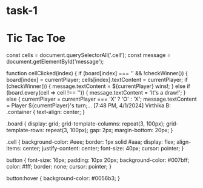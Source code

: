 # task-1
<html lang="en">
<head>
<meta charset="UTF-8">
<meta name="viewport" content="width=device-width, initial-scale=1.0">
<title>Tic Tac Toe</title>
<link rel="stylesheet" type="text/css" href="styles.css">
</head>
<body>
<div class="container">
  <h1>Tic Tac Toe</h1>
  <div id="board" class="board">
    <div class="cell" onclick="cellClicked(0)"></div>
    <div class="cell" onclick="cellClicked(1)"></div>
    <div class="cell" onclick="cellClicked(2)"></div>
    <div class="cell" onclick="cellClicked(3)"></div>
    <div class="cell" onclick="cellClicked(4)"></div>
    <div class="cell" onclick="cellClicked(5)"></div>
    <div class="cell" onclick="cellClicked(6)"></div>
    <div class="cell" onclick="cellClicked(7)"></div>
    <div class="cell" …
[7:47 PM, 4/1/2024] virthika B: let currentPlayer = 'X';
let board = ['', '', '', '', '', '', '', '', ''];
const winningCombos = [
  [0, 1, 2],
  [3, 4, 5],
  [6, 7, 8],
  [0, 3, 6],
  [1, 4, 7],
  [2, 5, 8],
  [0, 4, 8],
  [2, 4, 6]
];

const cells = document.querySelectorAll('.cell');
const message = document.getElementById('message');

function cellClicked(index) {
  if (board[index] === '' && !checkWinner()) {
    board[index] = currentPlayer;
    cells[index].textContent = currentPlayer;
    if (checkWinner()) {
      message.textContent = ${currentPlayer} wins!;
    } else if (board.every(cell => cell !== '')) {
      message.textContent = 'It\'s a draw!';
    } else {
      currentPlayer = currentPlayer === 'X' ? 'O' : 'X';
      message.textContent = Player ${currentPlayer}'s turn;…
[7:48 PM, 4/1/2024] Virthika B: .container {
  text-align: center;
}

.board {
  display: grid;
  grid-template-columns: repeat(3, 100px);
  grid-template-rows: repeat(3, 100px);
  gap: 2px;
  margin-bottom: 20px;
}

.cell {
  background-color: #eee;
  border: 1px solid #aaa;
  display: flex;
  align-items: center;
  justify-content: center;
  font-size: 40px;
  cursor: pointer;
}

button {
  font-size: 16px;
  padding: 10px 20px;
  background-color: #007bff;
  color: #fff;
  border: none;
  cursor: pointer;
}

button:hover {
  background-color: #0056b3;
}
